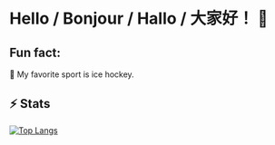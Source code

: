 # Hello / Bonjour / Hallo / 大家好！ 👋

## Fun fact:

🏒 My favorite sport is ice hockey.

## ⚡ Stats

[![Top Langs](https://github-readme-stats.vercel.app/api/top-langs/?username=hdevilbiss&count_private=true)](https://github.com/anuraghazra/github-readme-stats)
